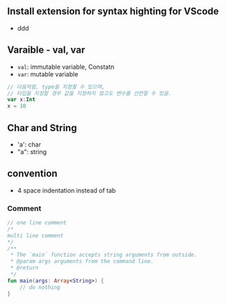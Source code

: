 
## Install extension for syntax highting for VScode

- ddd

## Varaible - val, var

- `val`: immutable variable, Constatn
- `var`: mutable variable

```kotlin
// 다음처럼, type을 지정할 수 있으며, 
// 타입을 지정할 경우 값을 지정하지 않고도 변수를 선언할 수 있음.
var x:Int
x = 10
```

## Char and String

- 'a': char
- "a": string

## convention

- 4 space indentation instead of tab

### Comment

```kotlin
// one line comment
/*
multi line comment
*/
/**
 * The `main` function accepts string arguments from outside.
 * @param args arguments from the command line.
 * @return
 */
fun main(args: Array<String>) {
    // do nothing
}
```
